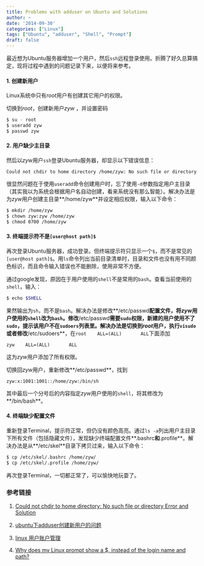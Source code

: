 ```yaml
---
title: Problems with adduser on Ubuntu and Solutions
author: ~
date: '2014-09-30'
categories: ["Linux"]
tags: ["Ubuntu", "adduser", "Shell", "Prompt"]
draft: false
---
```


最近想为Ubuntu服务器增加一个用户，然后`ssh`远程登录使用。折腾了好久总算搞定，现将过程中遇到的问题记录下来，以便将来参考。

#### 1. 创建新用户
Linux系统中只有<em>root</em>用户有创建其它用户的权限。

切换到<em>root</em>，创建新用户*zyw* ，并设置密码
``` bash
$ su - root
$ useradd zyw
$ passwd zyw
```

#### 2. 用户缺少主目录
然后以<em>zyw</em>用户`ssh`登录Ubuntu服务器，却显示以下错误信息：
```
Could not chdir to home directory /home/zyw: No such file or directory
```

很显然问题在于使用`useradd`命令创建用户时，忘了使用`-d`参数指定用户主目录（其实我以为系统会根据用户名自动创建，看来系统没有那么智能）。解决办法是为<em>zyw</em>用户创建主目录**/home/zyw**并设定相应权限，输入以下命令：
``` bash
$ mkdir /home/zyw
$ chown zyw:zyw /home/zyw
$ chmod 0700 /home/zyw
```
#### 3. 终端提示符不是`[user@host path]$`
再次登录Ubuntu服务器，成功登录。但终端提示符只显示一个`$`，而不是常见的`[user@host path]$`。用`ls`命令列出当前目录清单时，目录和文件也没有用不同颜色标识，而且命令输入错误也不能删除，使用非常不方便。

通过google发现，原因在于用户使用的`shell`不是常用的`bash`。查看当前使用的`shell`，输入：
``` bash
$ echo $SHELL
```

果然输出为`sh`，而不是`bash`。解决办法是修改**/etc/passwd**配置文件，将<em>zyw</em>用户使用的`shell`改为`bash`。修改**/etc/passwd**需要`sudo`权限，新建的用户使用不了`sudo`，提示该用户不在`sudoers`列表里。解决办法是切换到<em>root</em>用户，执行`visudo`或者修改**/etc/sudoers**，在`root    ALL=(ALL)       ALL`下面添加
```
zyw    ALL=(ALL)       ALL
```

这为<em>zyw</em>用户添加了所有权限。

切换回<em>zyw</em>用户，重新修改**/etc/passwd**，找到

```
zyw:x:1001:1001::/home/zyw:/bin/sh
```

其中最后一个分号后的内容指定<em>zyw</em>用户使用的`shell`，将其修改为**/bin/bash**。

#### 4. 终端缺少配置文件
重新登录Terminal，提示符正常，但仍没有颜色高亮。通过`ls -a`列出用户主目录下所有文件（包括隐藏文件），发现缺少终端配置文件**.bashrc**和**.profile**。解决办法是从**/etc/skel**目录下拷贝过来，输入以下命令：
``` bash
$ cp /etc/skel/.bashrc /home/zyw/
$ cp /etc/skel/.profile /home/zyw/
```

再次登录Terminal，一切都正常了，可以愉快地玩耍了。

### 参考链接
1. [Could not chdir to home directory: No such file or directory Error and Solution](http://www.cyberciti.biz/faq/linux-unix-appleosx-bsd-could-not-chdir-to-home-directory/)

2. [ubuntu下adduser创建新用户的问题](http://my.oschina.net/shangjx13/blog/32155)

3. [linux 用户账户管理](http://my.oschina.net/shangjx13/blog/30626)

4. [Why does my Linux prompt show a $, instead of the login name and path?](http://superuser.com/questions/68397/why-does-my-linux-prompt-show-a-instead-of-the-login-name-and-path)
